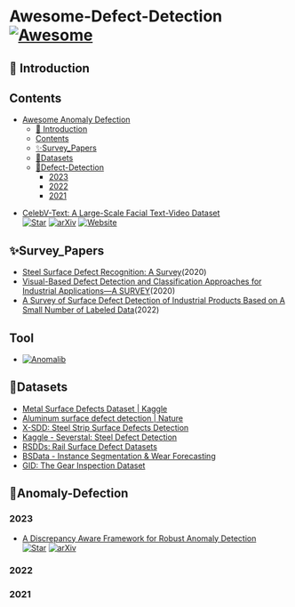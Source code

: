 # Awesome-Defect-Detection [![Awesome](https://awesome.re/badge-flat.svg)](https://awesome.re)
## 📝 Introduction

## Contents
- [Awesome Anomaly Defection](#awesome-video-generation-)
  - [📝 Introduction](#-introduction)
  - [Contents](#contents)
  - [✨Survey\_Papers](#survey_papers)
  - [🌟Datasets](#datasets)
  - [🚀Defect-Detection](#Anomaly-Defection)
    - [2023](#2023)
    - [2022](#2022)
    - [2021](#2021)
+ [CelebV-Text: A Large-Scale Facial Text-Video Dataset](https://arxiv.org/abs/2303.14717)  
  [![Star](https://img.shields.io/github/stars/CelebV-Text/CelebV-Text.svg?style=social&label=Star)](https://github.com/CelebV-Text/CelebV-Text)
  [![arXiv](https://img.shields.io/badge/arXiv-b31b1b.svg)](https://arxiv.org/abs/2303.14717)
  [![Website](https://img.shields.io/badge/Website-9cf)](https://celebv-text.github.io/)
## ✨Survey_Papers
+ [Steel Surface Defect Recognition: A Survey](https://www.mdpi.com/2079-6412/13/1/17)(2020)
+ [Visual-Based Defect Detection and Classification Approaches for Industrial Applications—A SURVEY](https://www.mdpi.com/1424-8220/20/5/1459)(2020)
+ [A Survey of Surface Defect Detection of Industrial Products Based on A Small Number of Labeled Data](https://arxiv.org/abs/2203.05733)(2022)

## Tool
+ [![Anomalib](https://img.shields.io/github/stars/CelebV-Text/CelebV-Text.svg?style=social&label=Star)](https://github.com/openvinotoolkit/anomalib)
## 🌟Datasets
+ [Metal Surface Defects Dataset | Kaggle](https://www.kaggle.com/datasets/fantacher/neu-metal-surface-defects-data)
+ [Aluminum surface defect detection | Nature](https://tianchi.aliyun.com/competition/entrance/231682/information)
+ [X-SDD: Steel Strip Surface Defects Detection](https://www.mdpi.com/2073-8994/13/4/706)
+ [Kaggle - Severstal: Steel Defect Detection](https://www.kaggle.com/c/severstal-steel-defect-detection)
+ [RSDDs: Rail Surface Defect Datasets](https://github.com/cswizard11/RSDDs)
+ [BSData - Instance Segmentation & Wear Forecasting](https://github.com/2Obe/BSData)
+ [GID: The Gear Inspection Dataset](http://www.aiinnovation.com.cn/#/dataDetail?id=34)
## 🚀Anomaly-Defection

### 2023
+ [A Discrepancy Aware Framework for Robust Anomaly Detection](https://arxiv.org/abs/2310.07585)  
  [![Star](https://img.shields.io/github/stars/CelebV-Text/CelebV-Text.svg?style=social&label=Star)](https://github.com/caiyuxuan1120/daf)
  [![arXiv](https://img.shields.io/badge/arXiv-b31b1b.svg)](https://arxiv.org/abs/2310.07585)

### 2022
### 2021
